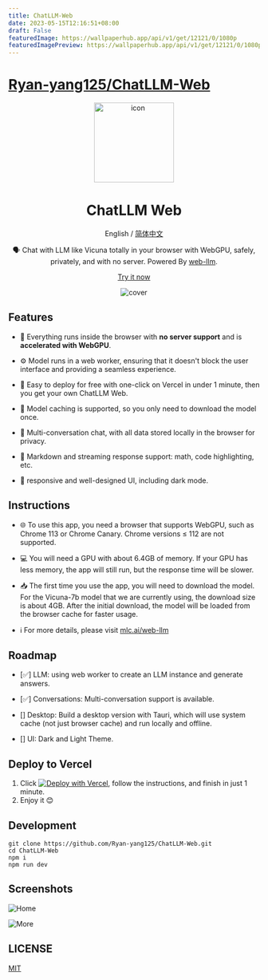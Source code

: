 ```yaml
---
title: ChatLLM-Web
date: 2023-05-15T12:16:51+08:00
draft: False
featuredImage: https://wallpaperhub.app/api/v1/get/12121/0/1080p
featuredImagePreview: https://wallpaperhub.app/api/v1/get/12121/0/1080p
---
```


# [Ryan-yang125/ChatLLM-Web](https://github.com/Ryan-yang125/ChatLLM-Web)

<div align="center">
<img src="./docs/images/icon.jpg" alt="icon" height="160"/>

<h1 align="center">ChatLLM Web</h1>

English / [简体中文](./docs/README_CN.md)

🗣️ Chat with LLM like Vicuna totally in your browser with WebGPU, safely, privately, and with no server. Powered By [web-llm](https://github.com/mlc-ai/web-llm).

[Try it now](https://chat-llm-web.vercel.app)

![cover](./docs/images/cover.png)

</div>

## Features

- 🤖 Everything runs inside the browser with **no server support** and is **accelerated with WebGPU**.

- ⚙️ Model runs in a web worker, ensuring that it doesn't block the user interface and providing a seamless experience.

- 🚀 Easy to deploy for free with one-click on Vercel in under 1 minute, then you get your own ChatLLM Web.

- 💾 Model caching is supported, so you only need to download the model once.

- 💬 Multi-conversation chat, with all data stored locally in the browser for privacy.

- 📝 Markdown and streaming response support: math, code highlighting, etc.

- 🎨 responsive and well-designed UI, including dark mode.

## Instructions

- 🌐 To use this app, you need a browser that supports WebGPU, such as Chrome 113 or Chrome Canary. Chrome versions ≤ 112 are not supported.

- 💻 You will need a GPU with about 6.4GB of memory. If your GPU has less memory, the app will still run, but the response time will be slower.

- 📥 The first time you use the app, you will need to download the model. For the Vicuna-7b model that we are currently using, the download size is about 4GB. After the initial download, the model will be loaded from the browser cache for faster usage.

- ℹ️ For more details, please visit [mlc.ai/web-llm](https://mlc.ai/web-llm/)

## Roadmap

- [✅] LLM: using web worker to create an LLM instance and generate answers.

- [✅] Conversations: Multi-conversation support is available.

- [] Desktop: Build a desktop version with Tauri, which will use system cache (not just browser cache) and run locally and offline.

- [] UI: Dark and Light Theme.

## Deploy to Vercel

1. Click
   [![Deploy with Vercel](https://vercel.com/button)](https://vercel.com/new/clone?repository-url=https%3A%2F%2Fgithub.com%2FRyan-yang125%2FChatLLM-Web&project-name=chat-llm-web&repository-name=ChatLLM-Web), follow the instructions, and finish in just 1 minute.
2. Enjoy it 😊

## Development

```shell
git clone https://github.com/Ryan-yang125/ChatLLM-Web.git
cd ChatLLM-Web
npm i
npm run dev
```

## Screenshots

![Home](./docs/images/home.png)

![More](./docs/images/mobile.png)

## LICENSE

[MIT](./LICENSE)
